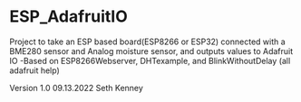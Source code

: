 # ESP_AdafruitIO
Project to take an ESP based board(ESP8266 or ESP32) connected with a BME280 sensor and Analog moisture sensor, and outputs values to Adafruit IO
 -Based on ESP8266Webserver, DHTexample, and BlinkWithoutDelay (all adafruit help)


Version 1.0  09.13.2022 Seth Kenney
